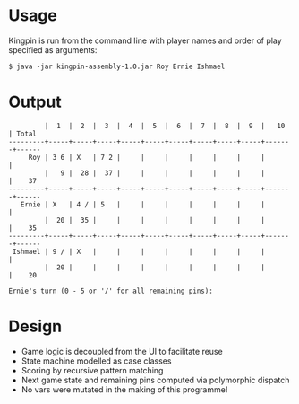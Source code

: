 
# Usage

Kingpin is run from the command line with player names and order of play
specified as arguments:

    $ java -jar kingpin-assembly-1.0.jar Roy Ernie Ishmael

# Output

             |  1  |  2  |  3  |  4  |  5  |  6  |  7  |  8  |  9  |   10  | Total
    ---------+-----+-----+-----+-----+-----+-----+-----+-----+-----+-------+------
         Roy | 3 6 | X   | 7 2 |     |     |     |     |     |     |       |
             |   9 |  28 |  37 |     |     |     |     |     |     |       |    37
    ---------+-----+-----+-----+-----+-----+-----+-----+-----+-----+-------+------
       Ernie | X   | 4 / | 5   |     |     |     |     |     |     |       |
             |  20 |  35 |     |     |     |     |     |     |     |       |    35
    ---------+-----+-----+-----+-----+-----+-----+-----+-----+-----+-------+------
     Ishmael | 9 / | X   |     |     |     |     |     |     |     |       |
             |  20 |     |     |     |     |     |     |     |     |       |    20

    Ernie's turn (0 - 5 or '/' for all remaining pins):

# Design

* Game logic is decoupled from the UI to facilitate reuse
* State machine modelled as case classes
* Scoring by recursive pattern matching
* Next game state and remaining pins computed via polymorphic dispatch
* No vars were mutated in the making of this programme!
